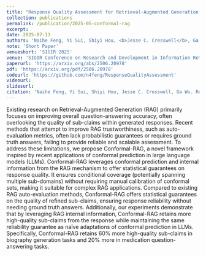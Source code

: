 ```yaml
---
title: "Response Quality Assessment for Retrieval-Augmented Generation via Conditional Conformal Factuality"
collection: publications
permalink: /publication/2025-05-conformal-rag
excerpt: 
date: 2025-07-13
authors: 'Naihe Feng, Yi Sui, Shiyi Hou, <b>Jesse C. Cresswell</b>, Ga Wu'
note: 'Short Paper'
venueshort: 'SIGIR 2025'
venue: 'SIGIR Conference on Research and Development in Information Retrieval 2025'
paperurl: 'https://arxiv.org/abs/2506.20978'
pdf: 'https://arxiv.org/pdf/2506.20978'
codeurl: 'https://github.com/n4feng/ResponseQualityAssessment'
videourl:
slidesurl:
citation: 'Naihe Feng, Yi Sui, Shiyi Hou, Jesse C. Cresswell, Ga Wu. Response Quality Assessment for Retrieval-Augmented Generation via Conditional Conformal Factuality. SIGIR 2025'
---
```

Existing research on Retrieval-Augmented Generation (RAG) primarily focuses on improving overall question-answering accuracy, often overlooking the quality of sub-claims within generated responses. Recent methods that attempt to improve RAG trustworthiness, such as auto-evaluation metrics, often lack probabilistic guarantees or requires ground truth answers, failing to provide reliable and scalable assessment. To address these limitations, we propose Conformal-RAG, a novel framework inspired by recent applications of conformal prediction in large language models (LLMs). Conformal-RAG leverages conformal prediction and internal information from the RAG mechanism to offer statistical guarantees on response quality. It ensures conditional coverage (potentially spanning multiple sub-domains) without requiring manual calibration of conformal sets, making it suitable for complex RAG applications. Compared to existing RAG auto-evaluation methods, Conformal-RAG offers statistical guarantees on the quality of refined sub-claims, ensuring response reliability without needing ground truth answers. Additionally, our experiments demonstrate that by leveraging RAG internal information, Conformal-RAG retains more high-quality sub-claims from the response while maintaining the same reliability guarantee as naïve adaptations of conformal prediction in LLMs. Specifically, Conformal-RAG retains 60% more high-quality sub-claims in biography generation tasks and 20% more in medication question-answering tasks.